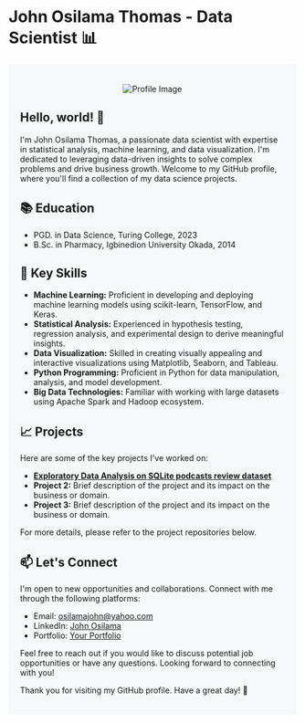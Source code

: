 # John Osilama Thomas - Data Scientist 📊

<div style="background-color: #f6f8fa; padding: 20px;">
  <p align="center">
    <img src="https://i.imgur.com/KTrmDu1.png" alt="Profile Image" width="" height="">
  </p>
  
  ## Hello, world! 👋
  
  I'm John Osilama Thomas, a passionate data scientist with expertise in statistical analysis, machine learning, and data visualization. I'm dedicated to leveraging data-driven insights to solve complex problems and drive business growth. Welcome to my GitHub profile, where you'll find a collection of my data science projects.
  
  ## 📚 Education
  
  - PGD. in Data Science, Turing College, 2023
  - B.Sc. in Pharmacy, Igbinedion University Okada, 2014
  
  ## 🚀 Key Skills
  
  - **Machine Learning:** Proficient in developing and deploying machine learning models using scikit-learn, TensorFlow, and Keras.
  - **Statistical Analysis:** Experienced in hypothesis testing, regression analysis, and experimental design to derive meaningful insights.
  - **Data Visualization:** Skilled in creating visually appealing and interactive visualizations using Matplotlib, Seaborn, and Tableau.
  - **Python Programming:** Proficient in Python for data manipulation, analysis, and model development.
  - **Big Data Technologies:** Familiar with working with large datasets using Apache Spark and Hadoop ecosystem.
  
  ## 📈 Projects
  
  Here are some of the key projects I've worked on:
  
  - **[Exploratory Data Analysis on SQLite podcasts review dataset](https://github.com/Osilamajohn/Podcast-Reviews-Dataset-EDA/blob/main/225.ipynb)**
  - **Project 2:** Brief description of the project and its impact on the business or domain.
  - **Project 3:** Brief description of the project and its impact on the business or domain.
  
  For more details, please refer to the project repositories below.
  
  ## 📫 Let's Connect
  
  I'm open to new opportunities and collaborations. Connect with me through the following platforms:
  
  - Email: osilamajohn@yahoo.com
  - LinkedIn: [John Osilama](https://www.linkedin.com/in/johnosilama)
  - Portfolio: [Your Portfolio](https://your-portfolio-url.com)
  
  Feel free to reach out if you would like to discuss potential job opportunities or have any questions. Looking forward to connecting with you!
  
  Thank you for visiting my GitHub profile. Have a great day! 🌟
</div>

